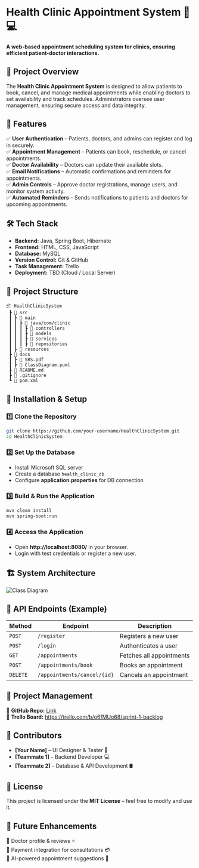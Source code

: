 # **Health Clinic Appointment System** 🏥💻  
**A web-based appointment scheduling system for clinics, ensuring efficient patient-doctor interactions.**  

## 📌 **Project Overview**  
The **Health Clinic Appointment System** is designed to allow patients to book, cancel, and manage medical appointments while enabling doctors to set availability and track schedules. Administrators oversee user management, ensuring secure access and data integrity.  

## 🚀 **Features**  
✅ **User Authentication** – Patients, doctors, and admins can register and log in securely.  
✅ **Appointment Management** – Patients can book, reschedule, or cancel appointments.  
✅ **Doctor Availability** – Doctors can update their available slots.  
✅ **Email Notifications** – Automatic confirmations and reminders for appointments.  
✅ **Admin Controls** – Approve doctor registrations, manage users, and monitor system activity.  
✅ **Automated Reminders** – Sends notifications to patients and doctors for upcoming appointments.  

## 🛠 **Tech Stack**  
- **Backend:** Java, Spring Boot, Hibernate  
- **Frontend:** HTML, CSS, JavaScript  
- **Database:** MySQL  
- **Version Control:** Git & GitHub  
- **Task Management:** Trello  
- **Deployment:** TBD (Cloud / Local Server)  

## 📂 **Project Structure**  
```
📦 HealthClinicSystem  
 ┣ 📂 src  
 ┃ ┣ 📂 main  
 ┃ ┃ ┣ 📂 java/com/clinic  
 ┃ ┃ ┃ ┣ 📂 controllers  
 ┃ ┃ ┃ ┣ 📂 models  
 ┃ ┃ ┃ ┣ 📂 services  
 ┃ ┃ ┃ ┣ 📂 repositories  
 ┃ ┣ 📂 resources  
 ┣ 📂 docs  
 ┃ ┣ 📄 SRS.pdf  
 ┃ ┣ 📄 ClassDiagram.puml  
 ┣ 📄 README.md  
 ┣ 📄 .gitignore  
 ┗ 📄 pom.xml  
```

## 🔧 **Installation & Setup**  
### **1️⃣ Clone the Repository**  
```bash
git clone https://github.com/your-username/HealthClinicSystem.git
cd HealthClinicSystem
```

### **2️⃣ Set Up the Database**  
- Install Microsoft SQL server
- Create a database `health_clinic_db`  
- Configure **application.properties** for DB connection  

### **3️⃣ Build & Run the Application**  
```bash
mvn clean install
mvn spring-boot:run
```

### **4️⃣ Access the Application**  
- Open **http://localhost:8080/** in your browser.  
- Login with test credentials or register a new user.  

## 🏗 **System Architecture**  
![Class Diagram](docs/ClassDiagram.png)  

## 📜 **API Endpoints (Example)**  
| Method | Endpoint | Description |  
|--------|---------|-------------|  
| `POST` | `/register` | Registers a new user |  
| `POST` | `/login` | Authenticates a user |  
| `GET` | `/appointments` | Fetches all appointments |  
| `POST` | `/appointments/book` | Books an appointment |  
| `DELETE` | `/appointments/cancel/{id}` | Cancels an appointment |  

## 📌 **Project Management**  
🔹 **GitHub Repo:** [Link](https://github.com/i221158/HealthClinicSystem)  
🔹 **Trello Board:** https://trello.com/b/o6fMUo68/sprint-1-backlog

## 👥 **Contributors**  
- **[Your Name]** – UI Designer & Tester 🎨  
- **[Teammate 1]** – Backend Developer 💻  
- **[Teammate 2]** – Database & API Development 🛢  

## 📜 **License**  
This project is licensed under the **MIT License** – feel free to modify and use it.  

## 🎯 **Future Enhancements**  
🔹 Doctor profile & reviews ⭐  
🔹 Payment integration for consultations 💳  
🔹 AI-powered appointment suggestions 🤖  
